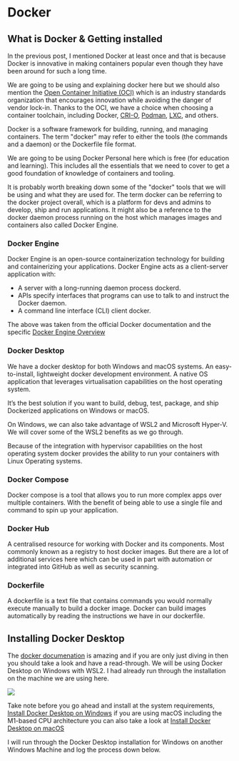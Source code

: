 # Docker

## What is Docker & Getting installed

In the previous post, I mentioned Docker at least once and that is because Docker is innovative in making containers popular even though they have been around for such a long time.

We are going to be using and explaining docker here but we should also mention the [Open Container Initiative (OCI)](https://www.opencontainers.org/) which is an industry standards organization that encourages innovation while avoiding the danger of vendor lock-in. Thanks to the OCI, we have a choice when choosing a container toolchain, including Docker, [CRI-O](https://cri-o.io/), [Podman](http://podman.io/), [LXC](https://linuxcontainers.org/), and others.

Docker is a software framework for building, running, and managing containers. The term "docker" may refer to either the tools (the commands and a daemon) or the Dockerfile file format.

We are going to be using Docker Personal here which is free (for education and learning). This includes all the essentials that we need to cover to get a good foundation of knowledge of containers and tooling.

It is probably worth breaking down some of the "docker" tools that we will be using and what they are used for. The term docker can be referring to the docker project overall, which is a platform for devs and admins to develop, ship and run applications. It might also be a reference to the docker daemon process running on the host which manages images and containers also called Docker Engine.

### Docker Engine

Docker Engine is an open-source containerization technology for building and containerizing your applications. Docker Engine acts as a client-server application with:

- A server with a long-running daemon process dockerd.
- APIs specify interfaces that programs can use to talk to and instruct the Docker daemon.
- A command line interface (CLI) client docker.

The above was taken from the official Docker documentation and the specific [Docker Engine Overview](https://docs.docker.com/engine/)

### Docker Desktop

We have a docker desktop for both Windows and macOS systems. An easy-to-install, lightweight docker development environment. A native OS application that leverages virtualisation capabilities on the host operating system.

It’s the best solution if you want to build, debug, test, package, and ship Dockerized applications on Windows or macOS.

On Windows, we can also take advantage of WSL2 and Microsoft Hyper-V. We will cover some of the WSL2 benefits as we go through.

Because of the integration with hypervisor capabilities on the host operating system docker provides the ability to run your containers with Linux Operating systems.

### Docker Compose

Docker compose is a tool that allows you to run more complex apps over multiple containers. With the benefit of being able to use a single file and command to spin up your application.

### Docker Hub

A centralised resource for working with Docker and its components. Most commonly known as a registry to host docker images. But there are a lot of additional services here which can be used in part with automation or integrated into GitHub as well as security scanning.

### Dockerfile

A dockerfile is a text file that contains commands you would normally execute manually to build a docker image. Docker can build images automatically by reading the instructions we have in our dockerfile.

## Installing Docker Desktop

The [docker documenation](https://docs.docker.com/engine/install/) is amazing and if you are only just diving in then you should take a look and have a read-through. We will be using Docker Desktop on Windows with WSL2. I had already run through the installation on the machine we are using here.

![](Images/Day43_Containers1.png)

Take note before you go ahead and install at the system requirements, [Install Docker Desktop on Windows](https://docs.docker.com/desktop/windows/install/) if you are using macOS including the M1-based CPU architecture you can also take a look at [Install Docker Desktop on macOS](https://docs.docker.com/desktop/mac/install/)

I will run through the Docker Desktop installation for Windows on another Windows Machine and log the process down below.

